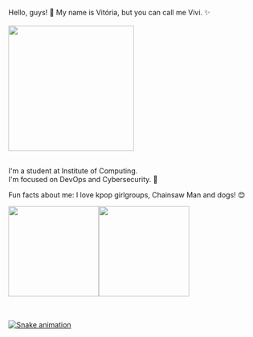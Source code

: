 Hello, guys! 👋 My name is Vitória, but you can call me Vivi. ✨ <br/><br/>
<img src="https://media.tenor.com/jLQH5AO5lWsAAAAC/loona-chuu.gif" width="250" height="250"> <br/><br/>

I'm a student at Institute of Computing. <br/>
I'm focused on DevOps and Cybersecurity. 💖<br/>

Fun facts about me: I love kpop girlgroups, Chainsaw Man and dogs! 😊<br/>


<div><a href="https://github.com/viwoh"><img height="180em" src="https://github-readme-stats.vercel.app/api/top-langs/?username=viwoh&layout=compact&langs_count=7&theme=dracula"/><img height="180em" src="https://github-readme-stats.vercel.app/api?username=viwoh&show_icons=true&theme=dracula&include_all_commits=true&count_private=true"/></div>
<br/><br/>

![Snake animation](https://github.com/viwoh/viwoh/blob/output/github-contribution-grid-snake.svg)
